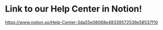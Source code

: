 # Link to our Help Center in Notion!

https://www.notion.so/Help-Center-3da55e08068e48339572536e58537f10
